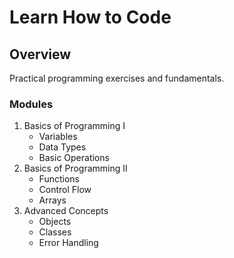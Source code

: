 # Learn How to Code

## Overview
Practical programming exercises and fundamentals.

### Modules
1. Basics of Programming I
   - Variables
   - Data Types
   - Basic Operations
2. Basics of Programming II
   - Functions
   - Control Flow
   - Arrays
3. Advanced Concepts
   - Objects
   - Classes
   - Error Handling